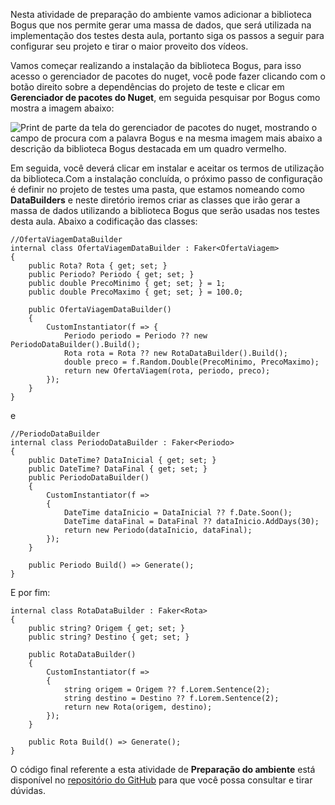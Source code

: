 ﻿Nesta atividade de preparação do ambiente vamos adicionar a biblioteca Bogus que nos permite gerar uma massa de dados, que será utilizada na implementação dos testes desta aula, portanto siga os passos a seguir para configurar seu projeto e tirar o maior proveito dos vídeos.

Vamos começar realizando a instalação da biblioteca Bogus, para isso acesso o gerenciador de pacotes do nuget, você pode fazer clicando com o botão direito sobre a dependências do projeto de teste e clicar em **Gerenciador de pacotes do Nuget**, em seguida pesquisar por Bogus como mostra a imagem abaixo:

![Print de parte da tela do gerenciador de pacotes do nuget, mostrando o campo de procura com a palavra Bogus e na mesma imagem mais abaixo a descrição da biblioteca Bogus destacada em um quadro vermelho.](https://cdn1.gnarususercontent.com.br/1/558587/42e2d7a5-d9b0-4e5c-9c85-44e7b74fc0bf.png)  


Em seguida, você deverá clicar em instalar e aceitar os termos de utilização da biblioteca.Com a instalação concluída, o próximo passo de configuração é definir no projeto de testes uma pasta, que estamos nomeando como **DataBuilders** e neste diretório iremos criar as classes que irão gerar a massa de dados utilizando a biblioteca Bogus que serão usadas nos testes desta aula. Abaixo a codificação das classes:

```
//OfertaViagemDataBuilder 
internal class OfertaViagemDataBuilder : Faker<OfertaViagem>
{
    public Rota? Rota { get; set; }
    public Periodo? Periodo { get; set; }
    public double PrecoMinimo { get; set; } = 1;
    public double PrecoMaximo { get; set; } = 100.0;

    public OfertaViagemDataBuilder()
    {
        CustomInstantiator(f => {
            Periodo periodo = Periodo ?? new PeriodoDataBuilder().Build();
            Rota rota = Rota ?? new RotaDataBuilder().Build();
            double preco = f.Random.Double(PrecoMinimo, PrecoMaximo);
            return new OfertaViagem(rota, periodo, preco);
        });
    }
}

```

e

```
//PeriodoDataBuilder 
internal class PeriodoDataBuilder : Faker<Periodo>
{
    public DateTime? DataInicial { get; set; }
    public DateTime? DataFinal { get; set; }
    public PeriodoDataBuilder()
    {
        CustomInstantiator(f =>
        {
            DateTime dataInicio = DataInicial ?? f.Date.Soon();
            DateTime dataFinal = DataFinal ?? dataInicio.AddDays(30);
            return new Periodo(dataInicio, dataFinal);
        });
    }

    public Periodo Build() => Generate();
}
```

E por fim:

```
internal class RotaDataBuilder : Faker<Rota>
{
    public string? Origem { get; set; }
    public string? Destino { get; set; }

    public RotaDataBuilder()
    {
        CustomInstantiator(f =>
        {
            string origem = Origem ?? f.Lorem.Sentence(2);
            string destino = Destino ?? f.Lorem.Sentence(2);
            return new Rota(origem, destino);
        });
    }

    public Rota Build() => Generate();
}
```

O código final referente a esta atividade de **Preparação do ambiente** está disponível no [repositório do GitHub](https://github.com/alura-cursos/JornadaMilhas-API-rec/tree/aula04-PreparandoAmbiente) para que você possa consultar e tirar dúvidas.